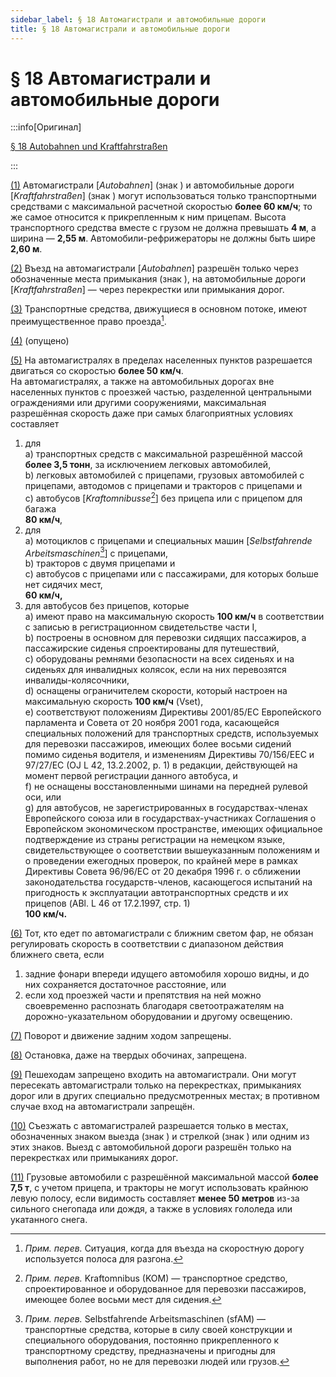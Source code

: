 ```yaml
---
sidebar_label: § 18 Автомагистрали и автомобильные дороги
title: § 18 Автомагистрали и автомобильные дороги
---
```


<VerifiedTranslationIcon />

# § 18 Автомагистрали и автомобильные дороги

:::info[Оригинал]

[§ 18 Autobahnen und Kraftfahrstraßen](https://www.gesetze-im-internet.de/stvo_2013/__18.html)

:::


<span id="1">[(1)](#1)</span> Автомагистрали [*Autobahnen*] (знак <TrafficSign sign="330.1" />) и автомобильные дороги [*Kraftfahrstraßen*] (знак <TrafficSign sign="331.1" />) могут использоваться только транспортными
средствами с максимальной расчетной скоростью **более 60 км/ч**; то же самое относится к прикрепленным к ним прицепам.
Высота транспортного средства вместе с грузом не должна превышать **4 м**, а ширина — **2,55 м**.
Автомобили-рефрижераторы не должны быть шире **2,60 м**.


<span id="2">[(2)](#2)</span> Въезд на автомагистрали [*Autobahnen*] разрешён только через обозначенные места примыкания (знак <TrafficSign sign="330.1" />), на автомобильные дороги [*Kraftfahrstraßen*] — через перекрестки или примыкания дорог.


<span id="3">[(3)](#3)</span> Транспортные средства, движущиеся в основном потоке, имеют преимущественное право проезда[^1].

[^1]: *Прим. перев.* Ситуация, когда для въезда на скоростную дорогу используется полоса для разгона.

<span id="4">[(4)](#4)</span> (опущено)


<span id="5">[(5)](#5)</span> На автомагистралях в пределах населенных пунктов разрешается двигаться со скоростью **более 50
км/ч**.  
На автомагистралях, а также на автомобильных дорогах вне населенных пунктов с проезжей
частью, разделенной центральными ограждениями или другими сооружениями, максимальная
разрешённая скорость даже при самых благоприятных условиях составляет
1. для  
    a) транспортных средств с максимальной разрешённой массой **более 3,5
тонн**, за исключением легковых автомобилей,  
    b) легковых автомобилей с прицепами, грузовых автомобилей с прицепами, автодомов с
прицепами и тракторов с прицепами и  
    c) автобусов [*Kraftomnibusse*[^2]] без прицепа или с прицепом для багажа  
    **80 км/ч**,
2. для  
    a) мотоциклов с прицепами и специальных машин [*Selbstfahrende Arbeitsmaschinen*[^3]] с прицепами,  
    b) тракторов с двумя прицепами и  
    c) автобусов с прицепами или с пассажирами, для которых больше нет сидячих мест,  
    **60 км/ч,**
3. для автобусов без прицепов, которые  
    a) имеют право на максимальную скорость **100 км/ч** в соответствии с записью в
регистрационном свидетельстве части I,  
    b) построены в основном для перевозки сидящих пассажиров, а пассажирские сиденья
спроектированы для путешествий,  
    c) оборудованы ремнями безопасности на всех сиденьях и на сиденьях для инвалидных
колясок, если на них перевозятся инвалиды-колясочники,  
    d) оснащены ограничителем скорости, который настроен на максимальную скорость **100
км/ч** (Vset),  
    e) соответствуют положениям Директивы 2001/85/EC Европейского парламента и Совета от
20 ноября 2001 года, касающейся специальных положений для транспортных средств,
используемых для перевозки пассажиров, имеющих более восьми сидений помимо сиденья
водителя, и изменениям Директивы 70/156/EEC и 97/27/EC (OJ L 42, 13.2.2002, p. 1) в
редакции, действующей на момент первой регистрации данного автобуса,
и  
    f) не оснащены восстановленными шинами на передней рулевой оси, или  
    g) для автобусов, не зарегистрированных в государствах-членах Европейского союза или в
государствах-участниках Соглашения о Европейском экономическом пространстве, имеющих
официальное подтверждение из страны регистрации на немецком языке,
свидетельствующее о соответствии вышеуказанным положениям и о проведении ежегодных
проверок, по крайней мере
в рамках Директивы Совета 96/96/EC от 20 декабря 1996 г. о сближении законодательства
государств-членов, касающегося испытаний на пригодность к эксплуатации
автотранспортных средств и их прицепов (ABl. L 46 от 17.2.1997, стр. 1)  
    **100 км/ч.**

<span id="6">[(6)](#6)</span> Тот, кто едет по автомагистрали с ближним светом фар, не обязан регулировать скорость в
соответствии с диапазоном действия ближнего света, если  
1. задние фонари впереди идущего автомобиля хорошо видны, и до них сохраняется
достаточное расстояние, или  
2. если ход проезжей части и препятствия на ней можно своевременно распознать благодаря
светоотражателям на дорожно-указательном оборудовании и другому освещению.


<span id="7">[(7)](#7)</span> Поворот и движение задним ходом запрещены.


<span id="8">[(8)](#8)</span> Остановка, даже на твердых обочинах, запрещена.


<span id="9">[(9)](#9)</span> Пешеходам запрещено входить на автомагистрали. Они могут пересекать автомагистрали
только на перекрестках, примыканиях дорог или в других специально предусмотренных местах; в противном случае
вход на автомагистрали запрещён.


<span id="10">[(10)](#10)</span> Съезжать с автомагистралей разрешается только в местах, обозначенных знаком выезда (знак
<TrafficSign sign="332" />) и стрелкой (знак <TrafficSign sign="333" />) или одним из этих знаков. Выезд с автомобильной дороги разрешён только на перекрестках или примыканиях дорог.


<span id="11">[(11)](#11)</span> Грузовые автомобили с разрешённой максимальной массой **более 7,5 т**, с учетом прицепа, и
тракторы не могут использовать крайнюю левую полосу, если видимость составляет **менее 50 метров**
из-за сильного снегопада или дождя, а также в условиях гололеда или укатанного снега.

[^2]: *Прим. перев.* Kraftomnibus (KOM) — транспортное средство, спроектированное и оборудованное для перевозки пассажиров, имеющее более восьми мест для сидения. 
[^3]: *Прим. перев.* Selbstfahrende Arbeitsmaschinen (sfAM) — транспортные средства, которые в силу своей конструкции и специального оборудования, постоянно прикрепленного к транспортному средству, предназначены и пригодны для выполнения работ, но не для перевозки людей или грузов. 